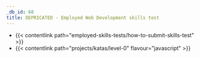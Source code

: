 ```yaml
---
_db_id: 68
title: DEPRICATED - Employed Web Development skills test
---
```


- {{< contentlink path="employed-skills-tests/how-to-submit-skills-test" >}}
- {{< contentlink path="projects/katas/level-0" flavour="javascript" >}}